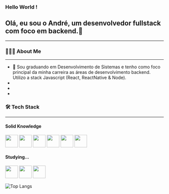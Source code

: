 

### Hello World !
## Olá, eu sou o André, um desenvolvedor fullstack com foco em backend.🚀
<hr>

### 👨🏻‍💻 About Me
<hr>

<ul>
      <li>🚀 Sou graduando em Desenvolvimento de Sistemas e tenho como foco principal da minha carreira as áreas de desenvolvimento backend. Utilizo a stack Javascript (React, ReactNative & Node). </li> 
      <li> </li> 
      <li> </li> 
      <li> </li> 
</ul>


### 🛠  Tech Stack
<hr>

#### Solid Knowledge

<span><img src="https://cdn.jsdelivr.net/gh/devicons/devicon/icons/html5/html5-original.svg" width=40 height=40 /></span>
<span><img src="https://cdn.jsdelivr.net/gh/devicons/devicon/icons/css3/css3-original.svg" width=40 height=40 /></span>
<span><img src="https://cdn.jsdelivr.net/gh/devicons/devicon/icons/react/react-original.svg" width=40 height=40/></span>
<span><img src="https://cdn.jsdelivr.net/gh/devicons/devicon/icons/javascript/javascript-original.svg" width=40 height=40/></span>
<span><img src="https://cdn.jsdelivr.net/gh/devicons/devicon/icons/nodejs/nodejs-original.svg" width=40 height=40 />    </span>
<span><img src="https://cdn.jsdelivr.net/gh/devicons/devicon/icons/mysql/mysql-original.svg" width=40 height=40/></span>

#### Studying... 

<span><img src="https://cdn.jsdelivr.net/gh/devicons/devicon/icons/docker/docker-original.svg" width=40 height=40 /></span>
<span><img src="https://cdn.jsdelivr.net/gh/devicons/devicon/icons/mongodb/mongodb-original.svg" width=40 height=40/></span>
<span><img src="https://cdn.jsdelivr.net/gh/devicons/devicon/icons/postgresql/postgresql-original.svg"  width=40 height=40/></span>
          
![Top Langs](https://github-readme-stats.vercel.app/api/top-langs/?username=andre0liver&theme=tokyonight)<br> 


      
          
          
          

          
